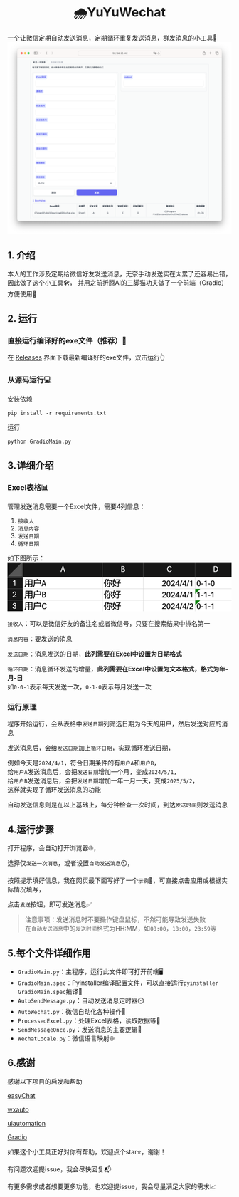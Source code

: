 <h1 align="center"> 🌧️YuYuWechat</h1>

一个让微信定期自动发送消息，定期循环重复发送消息，群发消息的小工具🚀
![img.png](READMEImg/img.png)
## 1. 介绍
本人的工作涉及定期给微信好友发送消息，无奈手动发送实在太累了还容易出错，因此做了这个小工具🛠️，
并用之前折腾AI的三脚猫功夫做了一个前端（Gradio）方便使用🎨

## 2. 运行
### 直接运行编译好的exe文件（推荐）💾
在 [Releases](https://github.com/xieyumc/YuYuWechat/releases) 界面下载最新编译好的exe文件，双击运行👆
### 从源码运行💻
安装依赖
```shell
pip install -r requirements.txt
```
运行
```shell
python GradioMain.py
```


## 3.详细介绍
### Excel表格📊

管理发送消息需要一个Excel文件，需要4列信息：
1. `接收人`
2. `消息内容`
3. `发送日期`
4. `循环日期`

如下图所示：
![img_4.png](READMEImg/img_4.png)   

`接收人`：可以是微信好友的备注名或者微信号，只要在搜索结果中排名第一

`消息内容`：要发送的消息  

`发送日期`：消息发送的日期，**此列需要在Excel中设置为日期格式**  

`循环日期`：消息循环发送的增量，**此列需要在Excel中设置为文本格式，格式为年-月-日**  
如`0-0-1`表示每天发送一次，`0-1-0`表示每月发送一次

### 运行原理
程序开始运行，会从表格中`发送日期`列筛选日期为今天的用户，然后发送对应的消息  

发送消息后，会给`发送日期`加上`循环日期`，实现循环发送日期，   

例如今天是`2024/4/1`，符合日期条件的有`用户A`和`用户B`，  
给`用户A`发送消息后，会把`发送日期`增加一个月，变成`2024/5/1`，  
给`用户B`发送消息后，会把`发送日期`增加一年一月一天，变成`2025/5/2`，  
这样就实现了循环发送消息的功能

自动发送信息则是在以上基础上，每分钟检查一次时间，到达`发送时间`则发送消息



## 4.运行步骤
打开程序，会自动打开浏览器🌐，  

选择仅`发送一次消息`，或者设置`自动发送消息`⏲️，  

按照提示填好信息，我在网页最下面写好了一个`示例`📝，可直接点击应用或根据实际情况填写，  

点击`发送`按钮，即可发送消息✅
> 注意事项：发送消息时不要操作键盘鼠标，不然可能导致发送失败  
>在`自动发送消息`中的`发送时间`格式为HH:MM，如`08:00`，`18:00`，`23:59`等


## 5.每个文件详细作用
- `GradioMain.py`：主程序，运行此文件即可打开前端🖥️
- `GradioMain.spec`：Pyinstaller编译配置文件，可以直接运行`pyinstaller GradioMain.spec`编译🔧
- `AutoSendMessage.py`：自动发送消息定时器⏲️
- `AutoWechat.py`：微信自动化各种操作🤖
- `ProcessedExcel.py`：处理Excel表格，读取数据等📑
- `SendMessageOnce.py`：发送消息的主要逻辑💬
- `WechatLocale.py`：微信语言映射🌐

## 6.感谢
感谢以下项目的启发和帮助

[easyChat](https://github.com/LTEnjoy/easyChat)

[wxauto](https://github.com/cluic/wxauto)

[uiautomation](https://github.com/yinkaisheng/Python-UIAutomation-for-Windows)

[Gradio](https://www.gradio.app)

如果这个小工具正好对你有帮助，欢迎点个star⭐，谢谢！

有问题欢迎提issue，我会尽快回复📬

有更多需求或者想要更多功能，也欢迎提issue，我会尽量满足大家的需求📈




